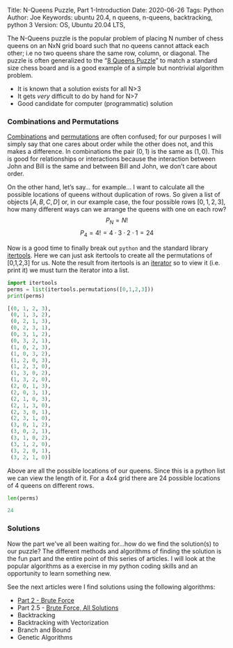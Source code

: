 Title: N-Queens Puzzle, Part 1-Introduction
Date: 2020-06-26
Tags: Python
Author: Joe
Keywords: ubuntu 20.4, n queens, n-queens, backtracking, python 3
Version: OS, Ubuntu 20.04 LTS, 

The N-Queens puzzle is the popular problem of placing N number of chess queens on an NxN grid board such that no queens cannot attack each other; i.e no two queens share the same row, column, or diagonal. The puzzle is often generalized to the “[8 Queens Puzzle](https://en.wikipedia.org/wiki/Eight_queens_puzzle)” to match a standard size chess board and is a good example of a simple but nontrivial algorithm problem. 

* It is known that a solution exists for all N>3
* It gets *very* difficult to do by hand for N>7
* Good candidate for computer (programmatic) solution

### Combinations and Permutations

[Combinations](https://en.wikipedia.org/wiki/Combination) and [permutations](https://en.wikipedia.org/wiki/Permutation) are often confused; for our purposes I will simply say that one cares about order while the other does not, and this makes a difference. In combinations the pair $(0,1)$ is the same as $(1,0)$. This is good for relationships or interactions because the interaction between John and Bill is the same and between Bill and John, we don’t care about order. 

On the other hand, let’s say… for example… I want to calculate all the possible locations of queens without duplication of rows. So given a list of objects $[A,B,C,D]$ or, in our example case, the four possible rows $[0,1,2,3]$, how many different ways can we arrange the queens with one on each row?
$$ P_N = N! $$
$$ P_4 = 4!= 4 \cdot 3 \cdot 2 \cdot 1 = 24$$

Now is a good time to finally break out `python` and the standard library [itertools](https://docs.python.org/2/library/itertools.html). Here we can just ask itertools to create all the permutations of [0,1,2,3] for us. Note the result from itertools is an [iterator](https://www.geeksforgeeks.org/iterators-in-python/) so to view it (i.e. print it) we must turn the iterator into a list.
```python
import itertools
perms = list(itertools.permutations([0,1,2,3]))
print(perms)

[(0, 1, 2, 3),
 (0, 1, 3, 2),
 (0, 2, 1, 3),
 (0, 2, 3, 1),
 (0, 3, 1, 2),
 (0, 3, 2, 1),
 (1, 0, 2, 3),
 (1, 0, 3, 2),
 (1, 2, 0, 3),
 (1, 2, 3, 0),
 (1, 3, 0, 2),
 (1, 3, 2, 0),
 (2, 0, 1, 3),
 (2, 0, 3, 1),
 (2, 1, 0, 3),
 (2, 1, 3, 0),
 (2, 3, 0, 1),
 (2, 3, 1, 0),
 (3, 0, 1, 2),
 (3, 0, 2, 1),
 (3, 1, 0, 2),
 (3, 1, 2, 0),
 (3, 2, 0, 1),
 (3, 2, 1, 0)]
```
Above are all the possible locations of our queens. Since this is a python list we can view the length of it. For a 4x4 grid there are 24 possible locations of 4 queens on different rows.
```python
len(perms)

24
```
### Solutions
Now the part we've all been waiting for...how do we find the solution(s) to our puzzle? The different methods and algorithms of finding the solution is the fun part and the entire point of this series of articles. I will look at the popular algorithms as a exercise in my python coding skills and an opportunity to learn something new. 

See the next articles were I find solutions using the following algorithms:

- [Part 2 - Brute Force](n-queens-puzzle-part-2-brute-force-algorithm.html)
- Part 2.5 - [Brute Force, All Solutions](n-queens-puzzle-part-25-brute-force-algorithm-all-solutions.html)
- Backtracking
- Backtracking with Vectorization
- Branch and Bound
- Genetic Algorithms